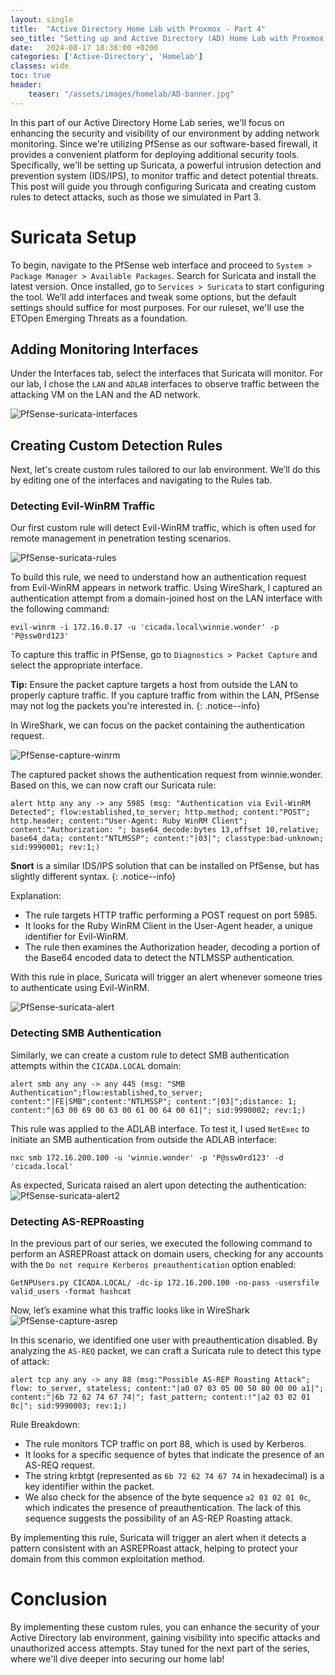 ```yaml
---
layout: single
title:  "Active Directory Home Lab with Proxmox - Part 4"
seo_title: "Setting up and Active Directory (AD) Home Lab with Proxmox VE Part 4"
date:   2024-08-17 18:38:00 +0200
categories: ['Active-Directory', 'Homelab']
classes: wide
toc: true
header:
    teaser: "/assets/images/homelab/AD-banner.jpg"
---
```


In this part of our Active Directory Home Lab series, we'll focus on enhancing the security and visibility of our environment by adding network monitoring. Since we're utilizing PfSense as our software-based firewall, it provides a convenient platform for deploying additional security tools. Specifically, we'll be setting up Suricata, a powerful intrusion detection and prevention system (IDS/IPS), to monitor traffic and detect potential threats. This post will guide you through configuring Suricata and creating custom rules to detect attacks, such as those we simulated in Part 3.

# Suricata Setup
To begin, navigate to the PfSense web interface and proceed to `System > Package Manager > Available Packages`. Search for Suricata and install the latest version. Once installed, go to `Services > Suricata` to start configuring the tool. We’ll add interfaces and tweak some options, but the default settings should suffice for most purposes. For our ruleset, we'll use the ETOpen Emerging Threats as a foundation.

## Adding Monitoring Interfaces
Under the Interfaces tab, select the interfaces that Suricata will monitor. For our lab, I chose the `LAN` and `ADLAB` interfaces to observe traffic between the attacking VM on the LAN and the AD network.

![PfSense-suricata-interfaces](../assets/images/homelab/pfsense-suricata-interfaces.png)

## Creating Custom Detection Rules
Next, let's create custom rules tailored to our lab environment. We’ll do this by editing one of the interfaces and navigating to the Rules tab. 


### Detecting Evil-WinRM Traffic
Our first custom rule will detect Evil-WinRM traffic, which is often used for remote management in penetration testing scenarios.

![PfSense-suricata-rules](../assets/images/homelab/pfsense-suricata-rules.png)

To build this rule, we need to understand how an authentication request from Evil-WinRM appears in network traffic. Using WireShark, I captured an authentication attempt from a domain-joined host on the LAN interface with the following command:

```console
evil-winrm -i 172.16.0.17 -u 'cicada.local\winnie.wonder' -p 'P@ssw0rd123'
```

To capture this traffic in PfSense, go to `Diagnostics > Packet Capture` and select the appropriate interface.

**Tip:** Ensure the packet capture targets a host from outside the LAN to properly capture traffic. If you capture traffic from within the LAN, PfSense may not log the packets you're interested in.
{: .notice--info}

In WireShark, we can focus on the packet containing the authentication request.

![PfSense-capture-winrm](../assets/images/homelab/pfsense-capture-winrm.png)

The captured packet shows the authentication request from winnie.wonder. Based on this, we can now craft our Suricata rule:
```
alert http any any -> any 5985 (msg: "Authentication via Evil-WinRM Detected"; flow:established,to_server; http.method; content:"POST"; http.header; content:"User-Agent: Ruby WinRM Client"; content:"Authorization: "; base64_decode:bytes 13,offset 10,relative; base64_data; content:"NTLMSSP"; content:"|03|"; classtype:bad-unknown; sid:9990001; rev:1;)
```

**Snort** is a similar IDS/IPS solution that can be installed on PfSense, but has slightly different syntax.
{: .notice--info}

Explanation:
- The rule targets HTTP traffic performing a POST request on port 5985.
- It looks for the Ruby WinRM Client in the User-Agent header, a unique identifier for Evil-WinRM.
- The rule then examines the Authorization header, decoding a portion of the Base64 encoded data to detect the NTLMSSP authentication.

With this rule in place, Suricata will trigger an alert whenever someone tries to authenticate using Evil-WinRM.

![PfSense-suricata-alert](../assets/images/homelab/pfsense-suricata-alert.png)

### Detecting SMB Authentication
Similarly, we can create a custom rule to detect SMB authentication attempts within the `CICADA.LOCAL` domain:

```
alert smb any any -> any 445 (msg: "SMB Authentication";flow:established,to_server; content:"|FE|SMB";content:"NTLMSSP"; content:"|03|";distance: 1; content:"|63 00 69 00 63 00 61 00 64 00 61|"; sid:9990002; rev:1;)
```

This rule was applied to the ADLAB interface. To test it, I used `NetExec` to initiate an SMB authentication from outside the ADLAB interface:

```console
nxc smb 172.16.200.100 -u 'winnie.wonder' -p 'P@ssw0rd123' -d 'cicada.local'
```

As expected, Suricata raised an alert upon detecting the authentication:
![PfSense-suricata-alert2](../assets/images/homelab/pfsense-suricata-alert2.png)

### Detecting AS-REPRoasting
In the previous part of our series, we executed the following command to perform an ASREPRoast attack on domain users, checking for any accounts with the `Do not require Kerberos preauthentication` option enabled:

```
GetNPUsers.py CICADA.LOCAL/ -dc-ip 172.16.200.100 -no-pass -usersfile valid_users -format hashcat
```

Now, let’s examine what this traffic looks like in WireShark
![PfSense-capture-asrep](../assets/images/homelab/pfsense-capture-asrep.png)

In this scenario, we identified one user with preauthentication disabled. By analyzing the `AS-REQ` packet, we can craft a Suricata rule to detect this type of attack:

```
alert tcp any any -> any 88 (msg:"Possible AS-REP Roasting Attack"; flow: to_server, stateless; content:"|a0 07 03 05 00 50 80 00 00 a1|"; content:"|6b 72 62 74 67 74|"; fast_pattern; content:!"|a2 03 02 01 0c|"; sid:9990003; rev:1;)
```

Rule Breakdown:

- The rule monitors TCP traffic on port 88, which is used by Kerberos.
- It looks for a specific sequence of bytes that indicate the presence of an AS-REQ request.
- The string krbtgt (represented as `6b 72 62 74 67 74` in hexadecimal) is a key identifier within the packet.
- We also check for the absence of the byte sequence `a2 03 02 01 0c`, which indicates the presence of preauthentication. The lack of this sequence suggests the possibility of an AS-REP Roasting attack.

By implementing this rule, Suricata will trigger an alert when it detects a pattern consistent with an ASREPRoast attack, helping to protect your domain from this common exploitation method.

# Conclusion
By implementing these custom rules, you can enhance the security of your Active Directory lab environment, gaining visibility into specific attacks and unauthorized access attempts. Stay tuned for the next part of the series, where we'll dive deeper into securing our home lab!